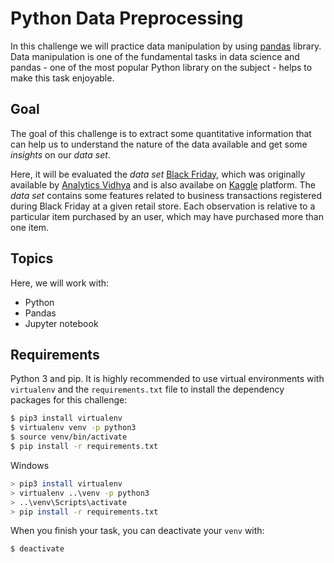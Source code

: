 # Python Data Preprocessing

In this challenge we will practice data manipulation by using
[pandas](https://pandas.pydata.org/) library. Data manipulation is one of the fundamental tasks in data science and pandas - one of the most popular Python library on the subject - helps to make this task enjoyable.

## Goal

The goal of this challenge is to extract some quantitative information that can help us to understand the nature of the data available and get some _insights_ on our _data set_.

Here, it will be evaluated the _data set_ [Black Friday](https://codenation-challenges.s3-us-west-1.amazonaws.com/data-science-0/black_friday.csv), which was originally available by [Analytics Vidhya](https://www.analyticsvidhya.com/) and is also availabe on [Kaggle](https://www.kaggle.com) platform. The _data set_ contains some features related to business transactions registered during Black Friday at a given retail store. Each observation is relative to a particular item purchased by an user, which may have purchased more than one item.

## Topics

Here, we will work with:

* Python
* Pandas
* Jupyter notebook

## Requirements

Python 3 and pip. It is highly recommended to use virtual environments with `virtualenv` and the `requirements.txt` file to install the dependency packages for this challenge:

```bash
$ pip3 install virtualenv
$ virtualenv venv -p python3
$ source venv/bin/activate
$ pip install -r requirements.txt
```

Windows

```bash
> pip3 install virtualenv
> virtualenv ..\venv -p python3
> ..\venv\Scripts\activate
> pip install -r requirements.txt
```

When you finish your task, you can deactivate your `venv` with:

```bash
$ deactivate
```
